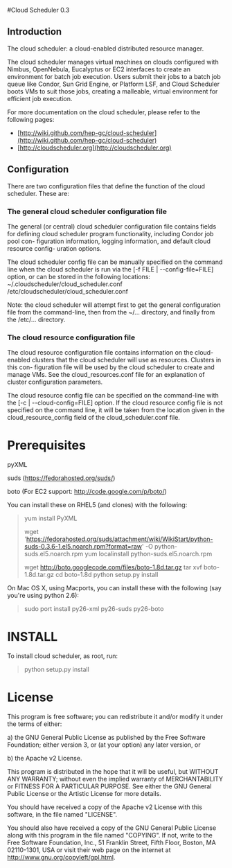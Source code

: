#Cloud Scheduler 0.3

## Introduction
The cloud scheduler: a cloud-enabled distributed resource manager.

The cloud scheduler manages virtual machines on clouds configured with Nimbus, 
OpenNebula, Eucalyptus or EC2 interfaces to create an environment for batch 
job execution. Users submit their jobs to a batch job queue like Condor, Sun 
Grid Engine, or Platform LSF, and Cloud Scheduler boots VMs to suit those jobs,
creating a malleable, virtual environment for efficient job execution.

For more documentation on the cloud scheduler, please refer to the following pages:

-  [http://wiki.github.com/hep-gc/cloud-scheduler](http://wiki.github.com/hep-gc/cloud-scheduler)
-  [http://cloudscheduler.org](http://cloudscheduler.org)

## Configuration

There are two configuration files that define the function of the cloud scheduler. 
These are:

### The general cloud scheduler configuration file

The general (or central) cloud scheduler configuration file contains fields for
defining cloud scheduler program functionality, including Condor job pool con-
figuration information, logging information, and default cloud resource config-
uration options. 

The cloud scheduler config file can be manually specified on the command line 
when the cloud scheduler is run via the [-f FILE | --config-file=FILE] option, 
or can be stored in  the following locations:
    ~/.cloudscheduler/cloud_scheduler.conf
    /etc/cloudscheduler/cloud_scheduler.conf

Note: the cloud scheduler will attempt first to get the general configuration
file from the command-line, then from the ~/... directory, and finally from the
/etc/... directory.

### The cloud resource configuration file

The cloud resource configuration file contains information on the cloud-enabled
clusters that the cloud scheduler will use as resources. Clusters in this con-
figuration file will be used by the cloud scheduler to create and manage VMs.
See the cloud_resources.conf file for an explanation of cluster configuration parameters.

The cloud resource config file can be specified on the command-line with the
[-c | --cloud-config=FILE] option. If the cloud resource config file is not
specified on the command line, it will be taken from the location given in the
cloud_resource_config field of the cloud_scheduler.conf file.


# Prerequisites
pyXML

suds (https://fedorahosted.org/suds/)

boto (For EC2 support: http://code.google.com/p/boto/)

You can install these on RHEL5 (and clones) with the following:

> yum install PyXML
>
> wget 'https://fedorahosted.org/suds/attachment/wiki/WikiStart/python-suds-0.3.6-1.el5.noarch.rpm?format=raw' -O python-suds.el5.noarch.rpm
> yum localinstall python-suds.el5.noarch.rpm
>
> wget http://boto.googlecode.com/files/boto-1.8d.tar.gz
> tar xvf boto-1.8d.tar.gz
> cd boto-1.8d
> python setup.py install

On Mac OS X, using Macports, you can install these with the following
(say you're using python 2.6):

> sudo port install py26-xml py26-suds py26-boto


# INSTALL
To install cloud scheduler, as root, run:

> python setup.py install


# License

This program is free software; you can redistribute it and/or modify
it under the terms of either:

a) the GNU General Public License as published by the Free
Software Foundation; either version 3, or (at your option) any
later version, or

b) the Apache v2 License.

This program is distributed in the hope that it will be useful,
but WITHOUT ANY WARRANTY; without even the implied warranty of
MERCHANTABILITY or FITNESS FOR A PARTICULAR PURPOSE.  See either
the GNU General Public License or the Artistic License for more details.

You should have received a copy of the Apache v2 License with this
software, in the file named "LICENSE".

You should also have received a copy of the GNU General Public License
along with this program in the file named "COPYING". If not, write to the
Free Software Foundation, Inc., 51 Franklin Street, Fifth Floor, 
Boston, MA 02110-1301, USA or visit their web page on the internet at
http://www.gnu.org/copyleft/gpl.html.



